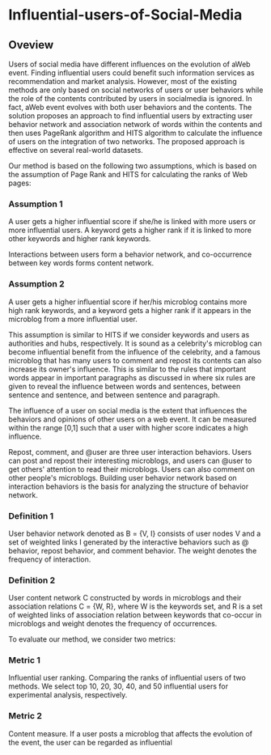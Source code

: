 # Influential-users-of-Social-Media

## Oveview
  Users of social media have different influences on the evolution of aWeb event. Finding influential
users could benefit such information services as recommendation and market analysis. However,
most of the existing methods are only based on social networks of users or user behaviors while
the role of the contents contributed by users in socialmedia is ignored. In fact, aWeb event evolves
with both user behaviors and the contents. The solution proposes an approach to find influential
users by extracting user behavior network and association network of words within the contents
and then uses PageRank algorithm and HITS algorithm to calculate the influence of users on the
integration of two networks. The proposed approach is effective on several real-world datasets.

Our method is based on the following two assumptions, which is based on the assumption of Page Rank and HITS for calculating the ranks of Web
pages:

### Assumption 1 
  A user gets a higher influential score if she/he is linked with more users or more influential users. A keyword gets a higher rank
if it is linked to more other keywords and higher rank keywords. 

Interactions between users form a behavior network, and co-occurrence between key words forms content network.

### Assumption 2
  A user gets a higher influential score if her/his microblog contains more high rank keywords, and a keyword gets a higher rank
if it appears in the microblog from a more influential user.

  This assumption is similar to HITS if we consider keywords and users as authorities and hubs, respectively. It is sound as a celebrity's microblog
can become influential benefit from the influence of the celebrity, and a famous microblog that has many users to comment and repost its contents
can also increase its owner's influence. This is similar to the rules that important words appear in important paragraphs as discussed in where
six rules are given to reveal the influence between words and sentences, between sentence and sentence, and between sentence and paragraph.

  The influence of a user on social media is the extent that influences the behaviors and opinions of other users on a web event. It can be measured
within the range [0,1] such that a user with higher score indicates a high influence.

  Repost, comment, and @user are three user interaction behaviors. Users can post and repost their interesting microblogs, and users can @user
to get others' attention to read their microblogs. Users can also comment on other people's microblogs. Building user behavior network based on
interaction behaviors is the basis for analyzing the structure of behavior network.

### Definition 1
  User behavior network denoted as B = {V, I} consists of user nodes V and a set of weighted links I generated by the interactive
behaviors such as @ behavior, repost behavior, and comment behavior. The weight denotes the frequency of interaction.

### Definition 2
  User content network C constructed by words in microblogs and their association relations C = {W, R}, where W is the keywords
set, and R is a set of weighted links of association relation between keywords that co-occur in microblogs and weight denotes the frequency of
occurrences.

To evaluate our method, we consider two metrics:

### Metric 1
  Influential user ranking. Comparing the ranks of influential users of two methods. We select top 10, 20, 30, 40, and 50 influential
users for experimental analysis, respectively.
### Metric 2
  Content measure. If a user posts a microblog that affects the evolution of the event, the user can be regarded as influential
